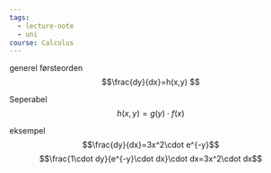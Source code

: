 ```yaml
---
tags:
  - lecture-note
  - uni
course: Calculus
---
```



generel førsteorden $$\frac{dy}{dx}=h(x,y) $$

Seperabel $$h(x,y)=g(y)\cdot f(x)$$



eksempel$$\frac{dy}{dx}=3x^2\cdot e^{-y}$$$$\frac{1\cdot dy}{e^{-y}\cdot dx}\cdot dx=3x^2\cdot dx$$ $$$$



